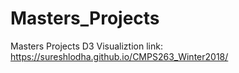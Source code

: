 # Masters_Projects
Masters Projects D3
Visualiztion link: https://sureshlodha.github.io/CMPS263_Winter2018/
